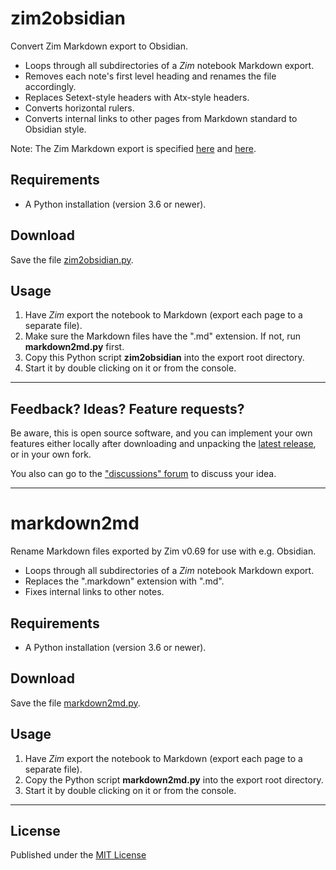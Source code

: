 # zim2obsidian

Convert Zim Markdown export to Obsidian.

- Loops through all subdirectories of a *Zim* notebook Markdown export.
- Removes each note's first level heading and renames the file accordingly. 
- Replaces Setext-style headers with Atx-style headers.
- Converts horizontal rulers.
- Converts internal links to other pages from Markdown standard to Obsidian style.

Note: The Zim Markdown export is specified [here](https://github.com/zim-desktop-wiki/zim-desktop-wiki/blob/develop/zim/formats/markdown.py) and [here](https://github.com/zim-desktop-wiki/zim-desktop-wiki/blob/develop/zim/formats/plain.py).

## Requirements

- A Python installation (version 3.6 or newer).

## Download

Save the file [zim2obsidian.py](https://raw.githubusercontent.com/peter88213/markdown2md/main/src/zim2obsidian.py).

## Usage

1. Have *Zim* export the notebook to Markdown (export each page to a separate file). 
2. Make sure the Markdown files have the ".md" extension. If not, run **markdown2md.py** first.
3. Copy this Python script **zim2obsidian** into the export root directory. 
4. Start it by double clicking on it or from the console. 

---

## Feedback? Ideas? Feature requests?

Be aware, this is open source software, and you can implement your own features either locally
after downloading and unpacking the [latest release](https://github.com/peter88213/zim2obsidian/releases/latest), 
or in your own fork.

You also can go to the ["discussions" forum](https://github.com/peter88213/zim2obsidian/discussions) 
to discuss your idea.

---------

# markdown2md

Rename Markdown files exported by Zim v0.69 for use with e.g. Obsidian.

- Loops through all subdirectories of a *Zim* notebook Markdown export.
- Replaces the ".markdown" extension with ".md". 
- Fixes internal links to other notes.

## Requirements

- A Python installation (version 3.6 or newer).

## Download

Save the file [markdown2md.py](https://raw.githubusercontent.com/peter88213/markdown2md/main/src/markdown2md.py).

## Usage

1. Have *Zim* export the notebook to Markdown (export each page to a separate file). 
2. Copy the Python script **markdown2md.py** into the export root directory. 
3. Start it by double clicking on it or from the console. 

------------

## License

Published under the [MIT License](https://opensource.org/licenses/mit-license.php)
